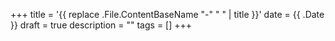 +++
title = '{{ replace .File.ContentBaseName "-" " " | title }}'
date = {{ .Date }}
draft = true
description = ""
tags = []
+++

